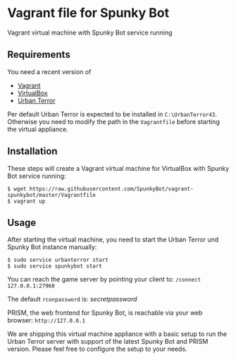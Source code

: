 # Vagrant file for Spunky Bot
Vagrant virtual machine with Spunky Bot service running

## Requirements
You need a recent version of 
- [Vagrant](https://www.vagrantup.com/downloads.html)
- [VirtualBox](https://www.virtualbox.org/wiki/Downloads)
- [Urban Terror](http://www.urbanterror.info/downloads/) 

Per default Urban Terror is expected to be installed in `C:\UrbanTerror43`.
Otherwise you need to modify the path in the `Vagrantfile` before starting the virtual appliance.

## Installation
These steps will create a Vagrant virtual machine for VirtualBox with Spunky Bot service running:

    $ wget https://raw.githubusercontent.com/SpunkyBot/vagrant-spunkybot/master/Vagrantfile
    $ vagrant up

## Usage
After starting the virtual machine, you need to start the Urban Terror und Spunky Bot instance manually:

    $ sudo service urbanterror start
    $ sudo service spunkybot start
    
You can reach the game server by pointing your client to: `/connect 127.0.0.1:27960`

The default `rconpassword` is: _secretpassword_

PRISM, the web frontend for Spunky Bot, is reachable via your web browser: `http://127.0.0.1`

We are shipping this virtual machine appliance with a basic setup to run the Urban Terror server with support of the latest Spunky Bot and PRISM version. Please feel free to configure the setup to your needs.
